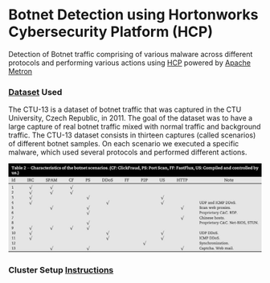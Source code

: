 # Botnet Detection using Hortonworks Cybersecurity Platform (HCP)

Detection of Botnet traffic comprising of various malware across different protocols and performing various actions using [HCP](https://hortonworks.com/products/data-platforms/cybersecurity/) powered by [Apache Metron](http://metron.apache.org/)



### [Dataset](https://www.stratosphereips.org/datasets-ctu13/) Used

The CTU-13 is a dataset of botnet traffic that was captured in the CTU University, Czech Republic, in 2011. The goal of the dataset was to have a large capture of real botnet traffic mixed with normal traffic and background traffic. The CTU-13 dataset consists in thirteen captures (called scenarios) of different botnet samples. On each scenario we executed a specific malware, which used several protocols and performed different actions.

![ctu13-botnet-scenarios](images/ctu13-botnet-scenarios.png)


### Cluster Setup [Instructions](cloudbreak/Cluster-Setup.md)


